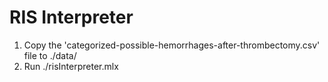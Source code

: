 # RIS Interpreter
1. Copy the 'categorized-possible-hemorrhages-after-thrombectomy.csv' file to ./data/
2. Run ./risInterpreter.mlx